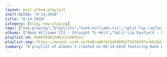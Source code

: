 ```yaml
---
layout: post-album-playlist
short-title: "8-14-2018"
title: "8-14-2018"
category: [blog, now-playing]
tags: ["now-playing","playlists","hank-williams-iii","split-lip-rayfield","ajj","sorority-noise","the-asteroids-galaxy-tour","bicep","ludwig-van-beethoven,-ndr-sinfonieorchester,-klaus-tennstedt","various-artists","mock-orange","mock-orange"]
albums: ["Hank Williams III - Straight To Hell","Split Lip Rayfield - Should Have Seen It Coming","AJJ - Ugly Spiral: Lost Works 2012-2016","Sorority Noise - YNAAYT","The Asteroids Galaxy Tour - Apollo","Bicep - Bicep","Ludwig van Beethoven, NDR Sinfonieorchester, Klaus Tennstedt - Beethoven: Symphony No. 3 in E-Flat Major, Op. 55 Eroica & Coriolan Overture, Op. 62","Various Artists - Glassworks - Expanded Edition","Mock Orange - nines & sixes","Mock Orange - The Record Play"]
playlist-id: 0wEKVVQ61XmKzCIuhNfbss
playlist-img: https://mosaic.scdn.co/640/ab67616d0000b27315029fac662bdad66ecbd6aeab67616d0000b2731fc3569c55534e1237d63926ab67616d0000b273fe16f44b3d0aa10d68770debab67616d0000b273ff4e7f07ef42631714d2cbaf
summary: "A playlist of albums I created on 08-14-2018 featuring Hank Williams III, Split Lip Rayfield, AJJ, Sorority Noise, The Asteroids Galaxy Tour, Bicep, Ludwig van Beethoven, NDR Sinfonieorchester, Klaus Tennstedt, Various Artists, Mock Orange, and Mock Orange"
---
```

